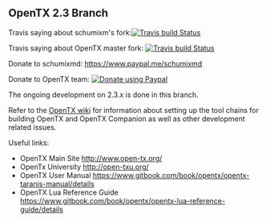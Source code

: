 ## OpenTX 2.3 Branch

Travis saying about schumixm's fork:[![Travis build Status](https://travis-ci.org/opentx/opentx.svg?branch=2.3)](https://travis-ci.org/schumixmd/opentx)

Travis saying about OpenTX master fork: [![Travis build Status](https://travis-ci.org/opentx/opentx.svg?branch=2.3)](https://travis-ci.org/opentx/opentx)

Donate to schumixmd: https://www.paypal.me/schumixmd

Donate to OpenTX team: [![Donate using Paypal](https://img.shields.io/badge/paypal-donate-yellow.svg)](https://www.paypal.com/cgi-bin/webscr?cmd=_s-xclick&hosted_button_id=DJ9MASSKVW8WN)

The ongoing development on 2.3.x is done in this branch.

Refer to the [OpenTX wiki](https://github.com/opentx/opentx/wiki) for information about setting up the tool chains for building OpenTX and OpenTX Companion as well as other development related issues.

Useful links:
 * OpenTX Main Site http://www.open-tx.org/
 * OpenTx University http://open-txu.org/
 * OpenTX User Manual https://www.gitbook.com/book/opentx/opentx-taranis-manual/details
 * OpenTX Lua Reference Guide https://www.gitbook.com/book/opentx/opentx-lua-reference-guide/details


